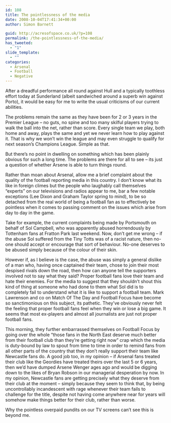 ```yaml
---
id: 108
title: The pointlessness of the media
date: 2008-10-04T17:41:34+00:00
author: Simon Barnett

guid: http://acresofspace.co.uk/?p=108
permalink: /the-pointlessness-of-the-media/
has_tweeted:
  - "1"
slide_template:
  - ""
categories:
  - Arsenal
  - Football
  - Negative
---
```

After a dreadful performance all round against Hull and a typically toothless effort today at Sunderland (albeit sandwiched around a superb win against Porto), it would be easy for me to write the usual criticisms of our current abilities.

<!--more-->

The problems remain the same as they have been for 2 or 3 years in the Premier League &#8211; no guts, no spine and too many skilful players trying to walk the ball into the net, rather than score. Every single team we play, both home and away, plays the same and yet we never learn how to play against it. That is why we won&#8217;t win the league and may even struggle to qualify for next season&#8217;s Champions League. Simple as that.

But there&#8217;s no point in dwelling on something which has been plainly obvious for such a long time. The problems are there for all to see &#8211; its just a question of whether Arsene is able to turn things round.

Rather than moan about Arsenal, allow me a brief complaint about the quality of the football reporting media in this country. I don&#8217;t know what its like in foreign climes but the people who laughably call themselves &#8220;experts&#8221; on our televisions and radios appear to me, bar a few notable exceptions (Lee Dixon and Graham Taylor spring to mind), to be so detached from the real world of being a football fan as to effectively be pointless when it comes to passing comment on the issues which arise from day to day in the game.

Take for example, the current complaints being made by Portsmouth on behalf of Sol Campbell, who was apparently abused horrendously by Tottenham fans at Fratton Park last weekend. Now, don&#8217;t get me wrong &#8211; if the abuse Sol suffered from the Tiny Totts was of a racist nature, then no-one should accept or encourage that sort of behaviour. No-one deserves to be abused simply because of the colour of their skin.

However if, as I believe is the case, the abuse was simply a general dislike of a man who, having once captained their team, chose to join their most despised rivals down the road, then how can anyone tell the supporters involved not to say what they said? Proper football fans love their team and hate their enemies. For the media to suggest that they shouldn&#8217;t shout this kind of thing at someone who had done to them what Sol did is to completely fail to understand what it is like to support a football team. Mark Lawrenson and co on Match Of The Day and Football Focus have become so sanctimonious on this subject, its pathetic. They&#8217;ve obviously never felt the feeling that proper football fans feel when they win or lose a big game. It seems that most ex-players and almost all journalists are just not proper football fans.

This morning, they further embarrassed themselves on Football Focus by going over the whole &#8220;those fans in the North East deserve much better from their football club than they&#8217;re getting right now&#8221; crap which the media is duty-bound by law to spout from time to time in order to remind fans from all other parts of the country that they don&#8217;t really support their team like Newcastle fans do. A good job too, in my opinion &#8211; if Arsenal fans treated their club like the Geordies have treated theirs over the last 5 or 6 years, then we&#8217;d have dumped Arsene Wenger ages ago and would be digging down to the likes of Bryan Robson in our managerial desperation by now. In my opinion, Newcastle fans are getting precisely what they deserve from their club at the moment &#8211; simply because they seem to think that, by being uncontrollably incandescent with rage whenever their team fails to challenge for the title, despite not having come anywhere near for years will somehow make things better for their club, rather than worse.

Why the pointless overpaid pundits on our TV screens can&#8217;t see this is beyond me.
